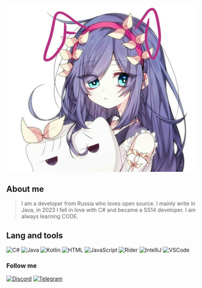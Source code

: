 ![Header](https://github.com/skvoooznyak/skvoooznyak/blob/main/assets/me.jpg?raw=true)

## About me

>I am a developer from Russia who loves open source. I mainly write in Java, in 2023 I fell in love with C# and became a SS14 developer. I am always learning CODE.

## Lang and tools

![C#](https://img.shields.io/badge/C%23-239120?style=for-the-badge&logo=c-sharp&logoColor=white) ![Java](https://img.shields.io/badge/Java-ED8B00?style=for-the-badge&logo=openjdk&logoColor=white) ![Kotlin](https://img.shields.io/badge/Kotlin-0095D5?&style=for-the-badge&logo=kotlin&logoColor=white) ![HTML](https://img.shields.io/badge/HTML-239120?style=for-the-badge&logo=html5&logoColor=white) ![JavaScript](https://img.shields.io/badge/JavaScript-323330?style=for-the-badge&logo=javascript&logoColor=F7DF1E) ![Rider](https://img.shields.io/badge/Rider-000000?style=for-the-badge&logo=Rider&logoColor=white) ![IntelliJ](https://img.shields.io/badge/IntelliJ_IDEA-000000.svg?style=for-the-badge&logo=intellij-idea&logoColor=white) ![VSCode](https://img.shields.io/badge/Visual_Studio_Code-0078D4?style=for-the-badge&logo=visual%20studio%20code&logoColor=white)

### Follow me
[![Discord](https://img.shields.io/badge/Discord-7289DA?style=for-the-badge&logo=discord&logoColor=white)](https://discord.gg/pZEKqPrRMD) [![Telegram](https://img.shields.io/badge/Telegram-2CA5E0?style=for-the-badge&logo=telegram&logoColor=white)](https://t.me/skvoze)

